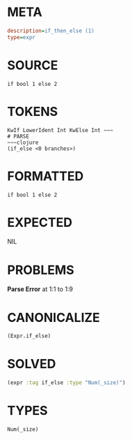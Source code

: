 # META
~~~ini
description=if_then_else (1)
type=expr
~~~
# SOURCE
~~~roc
if bool 1 else 2
~~~
# TOKENS
~~~text
KwIf LowerIdent Int KwElse Int ~~~
# PARSE
~~~clojure
(if_else <0 branches>)
~~~
# FORMATTED
~~~roc
if bool 1 else 2
~~~
# EXPECTED
NIL
# PROBLEMS
**Parse Error**
at 1:1 to 1:9

# CANONICALIZE
~~~clojure
(Expr.if_else)
~~~
# SOLVED
~~~clojure
(expr :tag if_else :type "Num(_size)")
~~~
# TYPES
~~~roc
Num(_size)
~~~
